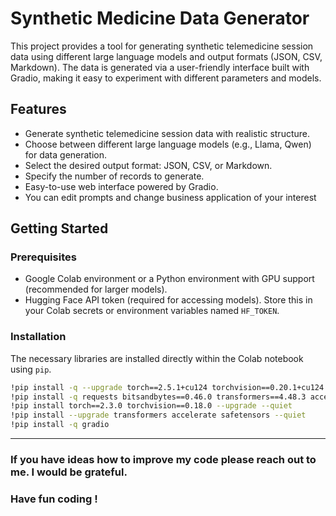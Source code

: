 # Synthetic Medicine Data Generator

This project provides a tool for generating synthetic telemedicine session data using different large language models and output formats (JSON, CSV, Markdown). The data is generated via a user-friendly interface built with Gradio, making it easy to experiment with different parameters and models.

## Features

- Generate synthetic telemedicine session data with realistic structure.
- Choose between different large language models (e.g., Llama, Qwen) for data generation.
- Select the desired output format: JSON, CSV, or Markdown.
- Specify the number of records to generate.
- Easy-to-use web interface powered by Gradio.
- You can edit prompts and change business application of your interest

## Getting Started

### Prerequisites

- Google Colab environment or a Python environment with GPU support (recommended for larger models).
- Hugging Face API token (required for accessing models). Store this in your Colab secrets or environment variables named `HF_TOKEN`.

### Installation

The necessary libraries are installed directly within the Colab notebook using `pip`.

```bash
!pip install -q --upgrade torch==2.5.1+cu124 torchvision==0.20.1+cu124 torchaudio==2.5.1+cu124 --index-url https://download.pytorch.org/whl/cu124
!pip install -q requests bitsandbytes==0.46.0 transformers==4.48.3 accelerate==1.3.0 openai
!pip install torch==2.3.0 torchvision==0.18.0 --upgrade --quiet
!pip install --upgrade transformers accelerate safetensors --quiet
!pip install -q gradio

```
------------------------
### If you have ideas how to improve my code  please reach out to me. I would be grateful.
###  Have fun coding !
